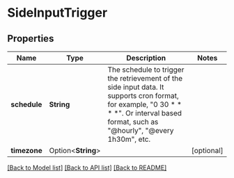 # SideInputTrigger

## Properties

Name | Type | Description | Notes
------------ | ------------- | ------------- | -------------
**schedule** | **String** | The schedule to trigger the retrievement of the side input data. It supports cron format, for example, \"0 30 * * * *\". Or interval based format, such as \"@hourly\", \"@every 1h30m\", etc. | 
**timezone** | Option<**String**> |  | [optional]

[[Back to Model list]](../README.md#documentation-for-models) [[Back to API list]](../README.md#documentation-for-api-endpoints) [[Back to README]](../README.md)


